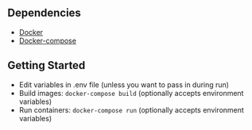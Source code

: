 ## Dependencies

- [Docker](https://docs.docker.com/)
- [Docker-compose](https://docs.docker.com/compose/install/)

## Getting Started

- Edit variables in .env file (unless you want to pass in during run)
- Build images: `docker-compose build` (optionally accepts environment variables)
- Run containers: `docker-compose run` (optionally accepts environment variables)
